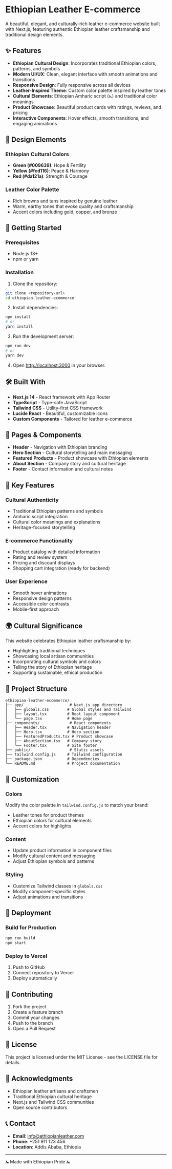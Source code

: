 # Ethiopian Leather E-commerce

A beautiful, elegant, and culturally-rich leather e-commerce website built with Next.js, featuring authentic Ethiopian leather craftsmanship and traditional design elements.

## ✨ Features

- **Ethiopian Cultural Design**: Incorporates traditional Ethiopian colors, patterns, and symbols
- **Modern UI/UX**: Clean, elegant interface with smooth animations and transitions
- **Responsive Design**: Fully responsive across all devices
- **Leather-Inspired Theme**: Custom color palette inspired by leather tones
- **Cultural Elements**: Ethiopian Amharic script (ኤ) and traditional color meanings
- **Product Showcase**: Beautiful product cards with ratings, reviews, and pricing
- **Interactive Components**: Hover effects, smooth transitions, and engaging animations

## 🎨 Design Elements

### Ethiopian Cultural Colors
- **Green (#009639)**: Hope & Fertility
- **Yellow (#fcd116)**: Peace & Harmony  
- **Red (#da121a)**: Strength & Courage

### Leather Color Palette
- Rich browns and tans inspired by genuine leather
- Warm, earthy tones that evoke quality and craftsmanship
- Accent colors including gold, copper, and bronze

## 🚀 Getting Started

### Prerequisites
- Node.js 18+ 
- npm or yarn

### Installation

1. Clone the repository:
```bash
git clone <repository-url>
cd ethiopian-leather-ecommerce
```

2. Install dependencies:
```bash
npm install
# or
yarn install
```

3. Run the development server:
```bash
npm run dev
# or
yarn dev
```

4. Open [http://localhost:3000](http://localhost:3000) in your browser.

## 🛠️ Built With

- **Next.js 14** - React framework with App Router
- **TypeScript** - Type-safe JavaScript
- **Tailwind CSS** - Utility-first CSS framework
- **Lucide React** - Beautiful, customizable icons
- **Custom Components** - Tailored for leather e-commerce

## 📱 Pages & Components

- **Header** - Navigation with Ethiopian branding
- **Hero Section** - Cultural storytelling and main messaging
- **Featured Products** - Product showcase with Ethiopian elements
- **About Section** - Company story and cultural heritage
- **Footer** - Contact information and cultural notes

## 🎯 Key Features

### Cultural Authenticity
- Traditional Ethiopian patterns and symbols
- Amharic script integration
- Cultural color meanings and explanations
- Heritage-focused storytelling

### E-commerce Functionality
- Product catalog with detailed information
- Rating and review system
- Pricing and discount displays
- Shopping cart integration (ready for backend)

### User Experience
- Smooth hover animations
- Responsive design patterns
- Accessible color contrasts
- Mobile-first approach

## 🌍 Cultural Significance

This website celebrates Ethiopian leather craftsmanship by:
- Highlighting traditional techniques
- Showcasing local artisan communities
- Incorporating cultural symbols and colors
- Telling the story of Ethiopian heritage
- Supporting sustainable, ethical production

## 📁 Project Structure

```
ethiopian-leather-ecommerce/
├── app/                    # Next.js app directory
│   ├── globals.css        # Global styles and Tailwind
│   ├── layout.tsx         # Root layout component
│   └── page.tsx           # Home page
├── components/             # React components
│   ├── Header.tsx         # Navigation header
│   ├── Hero.tsx           # Hero section
│   ├── FeaturedProducts.tsx # Product showcase
│   ├── AboutSection.tsx   # Company story
│   └── Footer.tsx         # Site footer
├── public/                 # Static assets
├── tailwind.config.js     # Tailwind configuration
├── package.json           # Dependencies
└── README.md              # Project documentation
```

## 🎨 Customization

### Colors
Modify the color palette in `tailwind.config.js` to match your brand:
- Leather tones for product themes
- Ethiopian colors for cultural elements
- Accent colors for highlights

### Content
- Update product information in component files
- Modify cultural content and messaging
- Adjust Ethiopian symbols and patterns

### Styling
- Customize Tailwind classes in `globals.css`
- Modify component-specific styles
- Adjust animations and transitions

## 🚀 Deployment

### Build for Production
```bash
npm run build
npm start
```

### Deploy to Vercel
1. Push to GitHub
2. Connect repository to Vercel
3. Deploy automatically

## 🤝 Contributing

1. Fork the project
2. Create a feature branch
3. Commit your changes
4. Push to the branch
5. Open a Pull Request

## 📄 License

This project is licensed under the MIT License - see the LICENSE file for details.

## 🙏 Acknowledgments

- Ethiopian leather artisans and craftsmen
- Traditional Ethiopian cultural heritage
- Next.js and Tailwind CSS communities
- Open source contributors

## 📞 Contact

- **Email**: info@ethiopianleather.com
- **Phone**: +251 911 123 456
- **Location**: Addis Ababa, Ethiopia

---

**ኤ** Made with Ethiopian Pride **ኤ**
